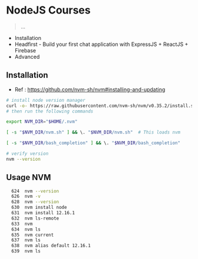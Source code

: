 # NodeJS Courses

> ...

- Installation
- Headfirst - Build your first chat application with ExpressJS + ReactJS + Firebase 
- Advanced

## Installation

- Ref : https://github.com/nvm-sh/nvm#installing-and-updating

```bash
# install node version manager
curl -o- https://raw.githubusercontent.com/nvm-sh/nvm/v0.35.2/install.sh | bash
# then run the following commands

export NVM_DIR="$HOME/.nvm"

[ -s "$NVM_DIR/nvm.sh" ] && \. "$NVM_DIR/nvm.sh"  # This loads nvm

[ -s "$NVM_DIR/bash_completion" ] && \. "$NVM_DIR/bash_completion"

# verify version
nvm --version
```

## Usage NVM

```bash
  624  nvm --version
  626  nvm -v
  628  nvm --version
  630  nvm install node
  631  nvm install 12.16.1
  632  nvm ls-remote
  633  nvm
  634  nvm ls
  635  nvm current
  637  nvm ls
  638  nvm alias default 12.16.1
  639  nvm ls

```


